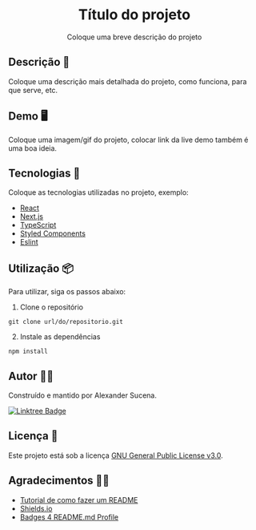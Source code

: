 <div align="center">

<h1>Título do projeto</h1>

Coloque uma breve descrição do projeto

</div>

## Descrição 📜

Coloque uma descrição mais detalhada do projeto, como funciona, para que serve, etc.

## Demo 🖥️

Coloque uma imagem/gif do projeto, colocar link da live demo também é uma boa ideia.

## Tecnologias 🚀

Coloque as tecnologias utilizadas no projeto, exemplo:

- [React](https://pt-br.reactjs.org/)
- [Next.js](https://nextjs.org/)
- [TypeScript](https://www.typescriptlang.org/)
- [Styled Components](https://styled-components.com/)
- [Eslint](https://eslint.org/)

## Utilização 📦

Para utilizar, siga os passos abaixo:

1. Clone o repositório
```
git clone url/do/repositorio.git
```
2. Instale as dependências 

```
npm install
```

## Autor 👩‍💻

Construído e mantido por Alexander Sucena.

[![Linktree Badge](https://img.shields.io/badge/linktree-39E09B?style=for-the-badge&logo=linktree&logoColor=white)](https://linktr.ee/lex.sucena)

## Licença 📝

Este projeto está sob a licença [GNU General Public License v3.0](./LICENSE).


## Agradecimentos 🤝🏻

- [Tutorial de como fazer um README](https://www.youtube.com/watch?v=0RhtQgIs-TE)
- [Shields.io](https://shields.io/) 
- [Badges 4 README.md Profile](https://github.com/alexandresanlim/Badges4-README.md-Profile)
